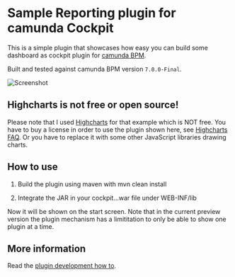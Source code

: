 Sample Reporting plugin for camunda Cockpit
=================================

This is a simple plugin that showcases how easy you can build some dashboard as cockpit plugin for [camunda BPM](http://docs.camunda.org).

Built and tested against camunda BPM version `7.0.0-Final`.

![Screenshot][1]

Highcharts is not free or open source!
----------------------

Please note that I used [Highcharts](http://www.highcharts.com/) for that example which is NOT free.
You have to buy a license in order to use the plugin shown here, see [Highcharts FAQ](http://shop.highsoft.com/faq). 
Or you have to replace it with some other JavaScript libraries drawing charts.


How to use
----------------------

1. Build the plugin using maven with mvn clean install

2. Integrate the JAR in your cockpit...war file under WEB-INF/lib

Now it will be shown on the start screen. Note that in the current preview version the plugin mechanism has a limititation to only be able to show one plugin at a time.


More information
-----

Read the [plugin development how to](http://docs.camunda.org/latest/real-life/how-to/#cockpit-how-to-develop-a-cockpit-plugin).


[1]: https://raw.github.com/camunda/camunda-bpm-examples/master/cockpit-plugin-reporting/screenshot.png
